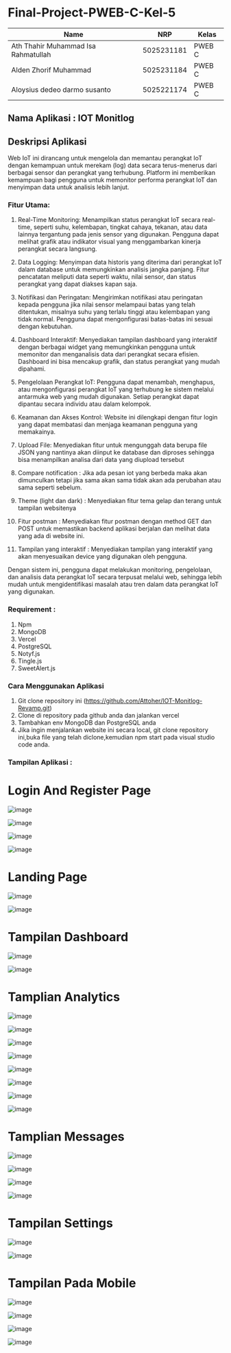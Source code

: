 ﻿# Final-Project-PWEB-C-Kel-5

| Name           | NRP        | Kelas     |
| ---            | ---        | ----------|
| Ath Thahir Muhammad Isa Rahmatullah | 5025231181 | PWEB C |
| Alden Zhorif Muhammad | 5025231184 | PWEB C |
| Aloysius dedeo darmo susanto  | 5025221174 | PWEB C |

## Nama Aplikasi : IOT Monitlog
 
## Deskripsi Aplikasi 
Web IoT ini dirancang untuk mengelola dan memantau perangkat IoT dengan kemampuan untuk merekam (log) data secara terus-menerus dari berbagai sensor dan perangkat yang terhubung. Platform ini memberikan kemampuan bagi pengguna untuk memonitor performa perangkat IoT dan menyimpan data untuk analisis lebih lanjut.

### Fitur Utama:
1. Real-Time Monitoring:
   Menampilkan status perangkat IoT secara real-time, seperti suhu, kelembapan, tingkat cahaya, tekanan, atau data lainnya tergantung pada jenis sensor yang digunakan.
   Pengguna dapat melihat grafik atau indikator visual yang menggambarkan kinerja perangkat secara langsung.
  
2. Data Logging:
   Menyimpan data historis yang diterima dari perangkat IoT dalam database untuk memungkinkan analisis jangka panjang.
   Fitur pencatatan meliputi data seperti waktu, nilai sensor, dan status perangkat yang dapat diakses kapan saja.

4. Notifikasi dan Peringatan:
  Mengirimkan notifikasi atau peringatan kepada pengguna jika nilai sensor melampaui batas yang telah ditentukan, misalnya suhu yang terlalu tinggi atau kelembapan yang tidak normal.
  Pengguna dapat mengonfigurasi batas-batas ini sesuai dengan kebutuhan.

5. Dashboard Interaktif:
   Menyediakan tampilan dashboard yang interaktif dengan berbagai widget yang memungkinkan pengguna untuk memonitor dan menganalisis data dari perangkat secara efisien.
   Dashboard ini bisa mencakup grafik, dan status perangkat yang mudah dipahami.
   
7. Pengelolaan Perangkat IoT:
   Pengguna dapat menambah, menghapus, atau mengonfigurasi perangkat IoT yang terhubung ke sistem melalui antarmuka web yang mudah digunakan.
   Setiap perangkat dapat dipantau secara individu atau dalam kelompok.
   
8. Keamanan dan Akses Kontrol:
   Website ini dilengkapi dengan fitur login yang dapat membatasi dan menjaga keamanan pengguna yang memakainya.
   
9. Upload File:
    Menyediakan fitur untuk mengunggah data berupa file JSON yang nantinya akan diinput ke database dan diproses sehingga bisa menampilkan analisa dari data yang diupload tersebut
    
10. Compare notification :
    Jika ada pesan iot yang berbeda maka akan dimunculkan tetapi jika sama akan sama tidak akan ada perubahan atau sama seperti sebelum.

11. Theme (light dan dark) :
    Menyediakan fitur tema gelap dan terang untuk tampilan websitenya

12. Fitur postman :
    Menyediakan fitur postman dengan method GET dan POST untuk memastikan backend aplikasi berjalan dan melihat data yang ada di website ini.

13. Tampilan yang interaktif :
    Menyediakan tampilan yang interaktif yang akan menyesuaikan device yang digunakan oleh pengguna.

Dengan sistem ini, pengguna dapat melakukan monitoring, pengelolaan, dan analisis data perangkat IoT secara terpusat melalui web, sehingga lebih mudah untuk mengidentifikasi masalah atau tren dalam data perangkat IoT yang digunakan.

### Requirement :
1. Npm
2. MongoDB
3. Vercel
4. PostgreSQL
5. Notyf.js
6. Tingle.js
7. SweetAlert.js

### Cara Menggunakan Aplikasi 
1. Git clone repository ini (https://github.com/Attoher/IOT-Monitlog-Revamp.git)
2. Clone di repository pada github anda dan jalankan vercel
3. Tambahkan env MongoDB dan PostgreSQL anda
4. Jika ingin menjalankan website ini secara local, git clone repository ini,buka file yang telah diclone,kemudian npm start pada visual studio code anda.

### Tampilan Aplikasi :

# Login And Register Page 

![image](https://github.com/user-attachments/assets/d765ea45-52c1-4354-bed9-457bedb4e741)

![image](https://github.com/user-attachments/assets/5fd74510-4947-44d7-8782-257f4231d4cc)

![image](https://github.com/user-attachments/assets/92aed347-fe99-4059-a982-b13dc3abb60d)

![image](https://github.com/user-attachments/assets/53884dbb-6e78-445f-a55e-cc8fe955bccb)

# Landing Page 

![image](https://github.com/user-attachments/assets/7c018a4b-019f-47a7-b5c8-aba46625a445)

![image](https://github.com/user-attachments/assets/7de3ba01-f7c4-4324-994c-197e0ab21380)

# Tampilan Dashboard 

![image](https://github.com/user-attachments/assets/0133ae3e-026f-4a35-874c-512a2f52fc6f)

![image](https://github.com/user-attachments/assets/eaf93c90-8be6-410e-a424-142ba710d83f)

# Tamplian Analytics 

![image](https://github.com/user-attachments/assets/634b9e12-ea89-497b-bbff-2e77bc1ae767)

![image](https://github.com/user-attachments/assets/a246d077-85f9-4a19-b1e0-5a19fcaa786f)

![image](https://github.com/user-attachments/assets/879d2732-5c68-4859-aca7-51aa9ed7f7f4)

![image](https://github.com/user-attachments/assets/0ca2f0b8-7eae-4f9e-824f-25895023991b)

![image](https://github.com/user-attachments/assets/924fc039-a57f-4ce7-935e-823a191250d7)

![image](https://github.com/user-attachments/assets/3ad22c7b-bcee-4ce2-b899-600895e09bff)

![image](https://github.com/user-attachments/assets/e1adcd23-778f-405f-ba8f-ab7aab03e0a3)

![image](https://github.com/user-attachments/assets/5489f60e-b130-40e8-81f4-2057bb08666e)

# Tamplian Messages 

![image](https://github.com/user-attachments/assets/dce0bcbe-cdce-43b7-b1b1-410692e8a14f)

![image](https://github.com/user-attachments/assets/54948764-7269-476a-9e6b-e5a36352539e)

![image](https://github.com/user-attachments/assets/d262c631-ceea-444c-8df8-96d798ba78fe)

![image](https://github.com/user-attachments/assets/108de168-2223-4768-8a5f-8a8c60d48e60)


# Tampilan Settings 

![image](https://github.com/user-attachments/assets/4baba3d3-2cc9-4ea1-92d8-d443b4a21b31)

![image](https://github.com/user-attachments/assets/dadd4db3-22d4-4e94-b493-29d6d2df6909)

# Tampilan Pada Mobile 

![image](https://github.com/user-attachments/assets/dd99c55a-f5d9-4dca-916a-3f4a018dd266)

![image](https://github.com/user-attachments/assets/73ada115-e767-4b82-a7b6-ea825512ed6c)

![image](https://github.com/user-attachments/assets/86fe7b49-ef33-4fe9-85a8-d1cee483f22b)

![image](https://github.com/user-attachments/assets/fe6ba2d2-5f39-48da-9c94-548a0f8da19a)

























